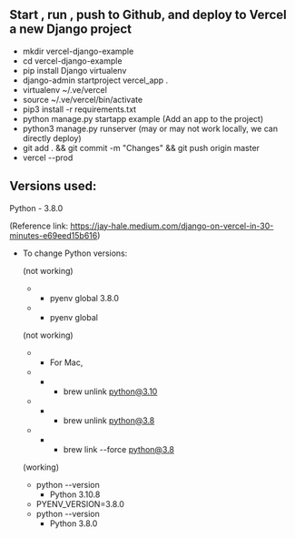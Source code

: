 ## Start , run , push to Github, and deploy to Vercel a new Django project

- mkdir vercel-django-example
- cd vercel-django-example
- pip install Django virtualenv
- django-admin startproject vercel_app .
- virtualenv ~/.ve/vercel
- source ~/.ve/vercel/bin/activate
- pip3 install -r requirements.txt
- python manage.py startapp example (Add an app to the project)
- python3 manage.py runserver (may or may not work locally, we can directly deploy)
- git add . && git commit -m "Changes" && git push origin master
- vercel --prod

## Versions used:

Python - 3.8.0

(Reference link: https://jay-hale.medium.com/django-on-vercel-in-30-minutes-e69eed15b616)

- To change Python versions:

  (not working)

  - - pyenv global 3.8.0
  - - pyenv global

  (not working)

  - - For Mac,
  - - - brew unlink python@3.10
  - - - brew unlink python@3.8
  - - - brew link --force python@3.8

  (working)

  - python --version
    - Python 3.10.8
  - PYENV_VERSION=3.8.0
  - python --version
    - Python 3.8.0
